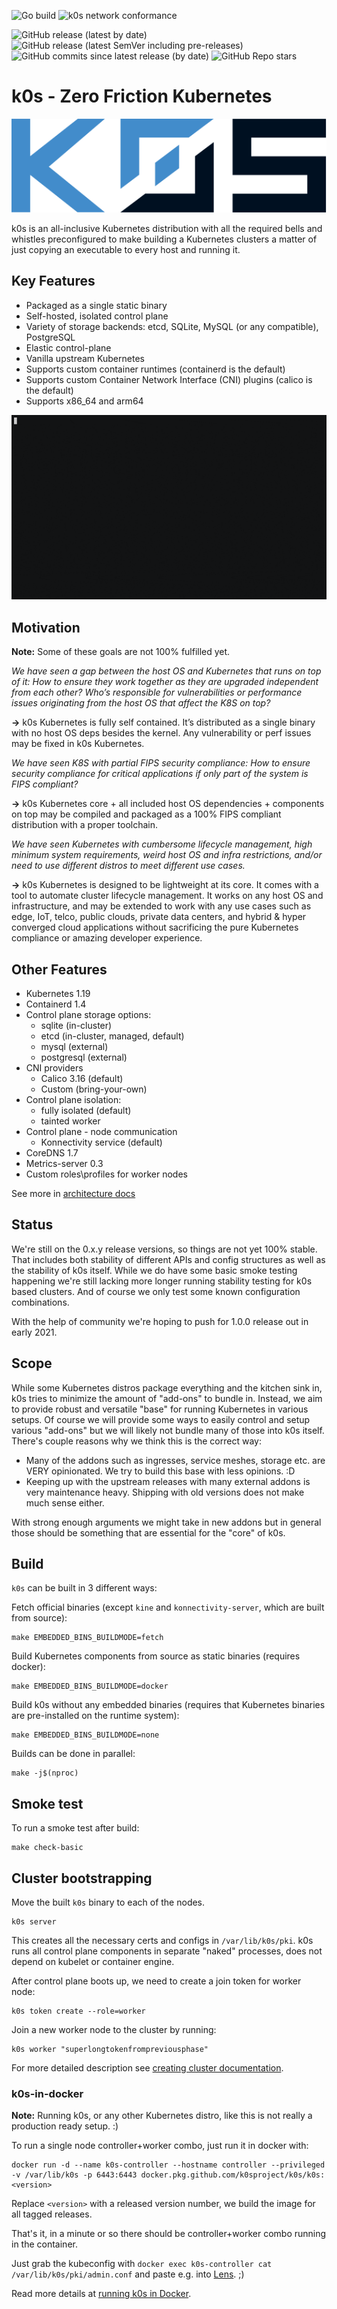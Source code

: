 ![Go build](https://github.com/k0sproject/k0s/workflows/Go%20build/badge.svg) ![k0s network conformance](https://github.com/k0sproject/k0s/workflows/k0s%20Check%20Network/badge.svg)

![GitHub release (latest by date)](https://img.shields.io/github/v/release/k0sproject/k0s?label=latest%20stable%20release) ![GitHub release (latest SemVer including pre-releases)](https://img.shields.io/github/v/release/k0sproject/k0s?include_prereleases&label=latest%20pre-release) ![GitHub commits since latest release (by date)](https://img.shields.io/github/commits-since/k0sproject/k0s/latest) ![GitHub Repo stars](https://img.shields.io/github/stars/k0sproject/k0s?color=blueviolet&label=Stargazers)


# k0s - Zero Friction Kubernetes

![k0s logo](k0s-logo-full-color.svg)

k0s is an all-inclusive Kubernetes distribution with all the required bells and whistles preconfigured to make building a Kubernetes clusters a matter of just copying an executable to every host and running it.

## Key Features

- Packaged as a single static binary
- Self-hosted, isolated control plane
- Variety of storage backends: etcd, SQLite, MySQL (or any compatible), PostgreSQL
- Elastic control-plane
- Vanilla upstream Kubernetes
- Supports custom container runtimes (containerd is the default)
- Supports custom Container Network Interface (CNI) plugins (calico is the default)
- Supports x86_64 and arm64

![k0s demo](k0s_demo.gif)

## Motivation

**Note:** Some of these goals are not 100% fulfilled yet.

_We have seen a gap between the host OS and Kubernetes that runs on top of it: How to ensure they work together as they are upgraded independent from each other? Who’s  responsible for vulnerabilities or performance issues originating from the host OS that affect the K8S on top?_

**&rarr;** k0s Kubernetes is fully self contained. It’s distributed as a single binary with no host OS deps besides the kernel. Any vulnerability or perf issues may be fixed in k0s Kubernetes.

_We have seen K8S with partial FIPS security compliance: How to ensure security compliance for critical applications if only part of the system is FIPS compliant?_

**&rarr;** k0s Kubernetes core + all included host OS dependencies + components on top may be compiled and packaged as a 100% FIPS compliant distribution with a proper toolchain.

_We have seen Kubernetes with cumbersome lifecycle management, high minimum system requirements, weird host OS and infra restrictions, and/or need to use different distros to meet different use cases._

**&rarr;** k0s Kubernetes is designed to be lightweight at its core. It comes with a tool to automate cluster lifecycle management. It works on any host OS and infrastructure, and may be extended to work with any use cases such as edge, IoT, telco, public clouds, private data centers, and hybrid & hyper converged cloud applications without sacrificing the pure Kubernetes compliance or amazing developer experience.



## Other Features

- Kubernetes 1.19
- Containerd 1.4
- Control plane storage options:
  - sqlite (in-cluster)
  - etcd (in-cluster, managed, default)
  - mysql (external)
  - postgresql (external)
- CNI providers
  - Calico 3.16 (default)
  - Custom (bring-your-own)
- Control plane isolation:
  - fully isolated (default)
  - tainted worker
- Control plane - node communication
  - Konnectivity service (default)
- CoreDNS 1.7
- Metrics-server 0.3
- Custom roles\profiles for worker nodes

See more in [architecture docs](docs/architecture.md)

## Status

We're still on the 0.x.y release versions, so things are not yet 100% stable. That includes both stability of different APIs and config structures as well as the stability of k0s itself. While we do have some basic smoke testing happening we're still lacking more longer running stability testing for k0s based clusters. And of course we only test some known configuration combinations.

With the help of community we're hoping to push for 1.0.0 release out in early 2021.

## Scope

While some Kubernetes distros package everything and the kitchen sink in, k0s tries to minimize the amount of "add-ons" to bundle in. Instead, we aim to provide robust and versatile "base" for running Kubernetes in various setups. Of course we will provide some ways to easily control and setup various "add-ons" but we will likely not bundle many of those into k0s itself. There's couple reasons why we think this is the correct way:
- Many of the addons such as ingresses, service meshes, storage etc. are VERY opinionated. We try to build this base with less opinions. :D
- Keeping up with the upstream releases with many external addons is very maintenance heavy. Shipping with old versions does not make much sense either.

With strong enough arguments we might take in new addons but in general those should be something that are essential for the "core" of k0s.

## Build

`k0s` can be built in 3 different ways:

Fetch official binaries (except `kine` and `konnectivity-server`, which are built from source):
```
make EMBEDDED_BINS_BUILDMODE=fetch
```

Build Kubernetes components from source as static binaries (requires docker):
```
make EMBEDDED_BINS_BUILDMODE=docker
```

Build k0s without any embedded binaries (requires that Kubernetes
binaries are pre-installed on the runtime system):
```
make EMBEDDED_BINS_BUILDMODE=none
```

Builds can be done in parallel:
```
make -j$(nproc)
```

## Smoke test

To run a smoke test after build:
```
make check-basic
```

## Cluster bootstrapping

Move the built `k0s` binary to each of the nodes.

```
k0s server
```

This creates all the necessary certs and configs in `/var/lib/k0s/pki`. k0s runs all control plane components in separate "naked" processes, does not depend on kubelet or container engine.

After control plane boots up, we need to create a join token for worker node:

```
k0s token create --role=worker
```

Join a new worker node to the cluster by running:
```
k0s worker "superlongtokenfrompreviousphase"
```

For more detailed description see [creating cluster documentation](docs/create-cluster.md).

### k0s-in-docker

**Note:** Running k0s, or any other Kubernetes distro, like this is not really a production ready setup. :)

To run a single node controller+worker combo, just run it in docker with:
```
docker run -d --name k0s-controller --hostname controller --privileged -v /var/lib/k0s -p 6443:6443 docker.pkg.github.com/k0sproject/k0s/k0s:<version>
```

Replace `<version>` with a released version number, we build the image for all tagged releases.

That's it, in a minute or so there should be controller+worker combo running in the container.

Just grab the kubeconfig with `docker exec k0s-controller cat /var/lib/k0s/pki/admin.conf` and paste e.g. into [Lens](https://k8slens.dev/). ;)

Read more details at [running k0s in Docker](docs/k0s-in-docker.md).


